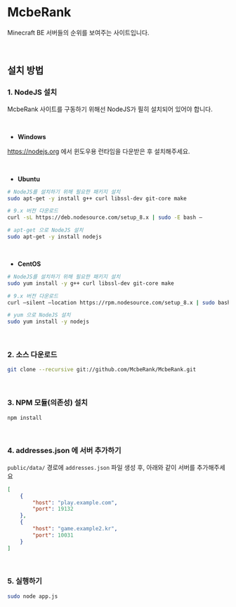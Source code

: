 # McbeRank

Minecraft BE 서버들의 순위를 보여주는 사이트입니다.

<br>

## 설치 방법

### 1. NodeJS 설치

McbeRank 사이트를 구동하기 위해선 NodeJS가 필히 설치되어 있어야 합니다.

<br>

* **Windows**

https://nodejs.org 에서 윈도우용 런타임을 다운받은 후 설치해주세요.

<br>

* **Ubuntu**
```bash
# NodeJS를 설치하기 위해 필요한 패키지 설치
sudo apt-get -y install g++ curl libssl-dev git-core make

# 9.x 버전 다운로드
curl -sL https://deb.nodesource.com/setup_8.x | sudo -E bash –

# apt-get 으로 NodeJS 설치
sudo apt-get -y install nodejs
```

<br>

* **CentOS**
```bash
# NodeJS를 설치하기 위해 필요한 패키지 설치
sudo yum install -y g++ curl libssl-dev git-core make

# 9.x 버전 다운로드
curl –silent –location https://rpm.nodesource.com/setup_8.x | sudo bash –

# yum 으로 NodeJS 설치
sudo yum install -y nodejs
```

<br>

### 2. 소스 다운로드
```bash
git clone --recursive git://github.com/McbeRank/McbeRank.git
```

<br>

### 3. NPM 모듈(의존성) 설치
```bash
npm install
```

<br>

### 4. addresses.json 에 서버 추가하기
`public/data/` 경로에 `addresses.json` 파일 생성 후, 아래와 같이 서버를 추가해주세요

```json
[
	{
		"host": "play.example.com",
		"port": 19132
	},
	{
		"host": "game.example2.kr",
		"port": 10031
	}
]
```

<br>

### 5. 실행하기
```bash
sudo node app.js
```